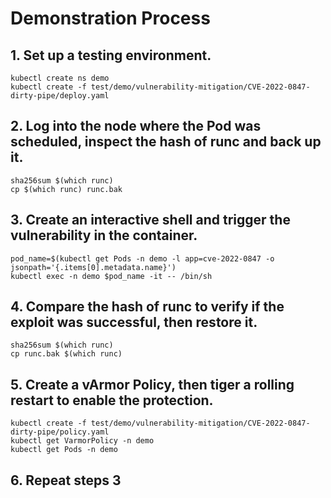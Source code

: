# Demonstration Process

## 1. Set up a testing environment.
```
kubectl create ns demo
kubectl create -f test/demo/vulnerability-mitigation/CVE-2022-0847-dirty-pipe/deploy.yaml
```

## 2. Log into the node where the Pod was scheduled, inspect the hash of runc and back up it.
```
sha256sum $(which runc)
cp $(which runc) runc.bak
```

## 3. Create an interactive shell and trigger the vulnerability in the container.
```
pod_name=$(kubectl get Pods -n demo -l app=cve-2022-0847 -o jsonpath='{.items[0].metadata.name}')
kubectl exec -n demo $pod_name -it -- /bin/sh
```

## 4. Compare the hash of runc to verify if the exploit was successful, then restore it.
```
sha256sum $(which runc)
cp runc.bak $(which runc)
```

## 5. Create a vArmor Policy, then tiger a rolling restart to enable the protection.
```
kubectl create -f test/demo/vulnerability-mitigation/CVE-2022-0847-dirty-pipe/policy.yaml
kubectl get VarmorPolicy -n demo
kubectl get Pods -n demo
```

## 6. Repeat steps 3

